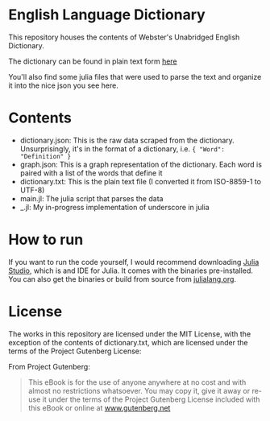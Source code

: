English Language Dictionary
================================

This repository houses the contents of Webster's Unabridged English Dictionary.

The dictionary can be found in plain text form [here](http://www.gutenberg.org/ebooks/29765)

You'll also find some julia files that were used to parse the text and organize it into the nice
json you see here.

# Contents
- dictionary.json: This is the raw data scraped from the dictionary. Unsurprisingly, it's in the format
of a dictionary, i.e. ```{ "Word": "Definition" }```
- graph.json: This is a graph representation of the dictionary. Each word is paired with a list of the
words that define it
- dictionary.txt: This is the plain text file (I converted it from ISO-8859-1 to UTF-8)
- main.jl: The julia script that parses the data
- _.jl: My in-progress implementation of underscore in julia

# How to run
If you want to run the code yourself, I would recommend downloading [Julia Studio](http://forio.com/julia),
which is and IDE for Julia. It comes with the binaries pre-installed. You can also get the binaries or build
from source from [julialang.org](http://julialang.org).

# License
The works in this repository are licensed under the MIT License, with the exception of the contents of dictionary.txt, which are licensed under the terms of the Project Gutenberg License:

From Project Gutenberg:
> This eBook is for the use of anyone anywhere at no cost and with
> almost no restrictions whatsoever.  You may copy it, give it away or
> re-use it under the terms of the Project Gutenberg License included
> with this eBook or online at www.gutenberg.net